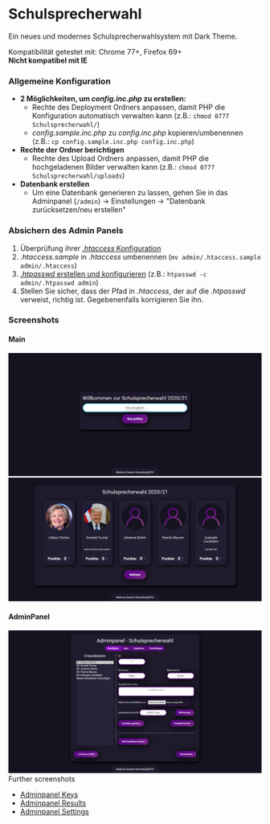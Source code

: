 # Schulsprecherwahl
Ein neues und modernes Schulsprecherwahlsystem mit Dark Theme.

Kompatibilität getestet mit: Chrome 77+, Firefox 69+  
**Nicht kompatibel mit IE** 

### Allgemeine Konfiguration
* **2 Möglichkeiten, um _config.inc.php_ zu erstellen:**
    * Rechte des Deployment Ordners anpassen, damit PHP die Konfiguration automatisch verwalten kann (z.B.: `chmod 0777 Schulsprecherwahl/`)
    * _config.sample.inc.php_ zu _config.inc.php_ kopieren/umbenennen (z.B.: `cp config.sample.inc.php config.inc.php`)
* **Rechte der Ordner berichtigen**
    * Rechte des Upload Ordners anpassen, damit PHP die hochgeladenen Bilder verwalten kann (z.B.: `chmod 0777 Schulsprecherwahl/uploads`)
* **Datenbank erstellen**
    * Um eine Datenbank generieren zu lassen, gehen Sie in das Adminpanel (`/admin`) -> Einstellungen -> "Datenbank zurücksetzen/neu erstellen"

### Absichern des Admin Panels
1. Überprüfung ihrer [_.htaccess_ Konfiguration](http://httpd.apache.org/docs/current/mod/core.html#allowoverride)
2. _.htaccess.sample_ in _.htaccess_ umbenennen (`mv admin/.htaccess.sample admin/.htaccess`)
3. [_.htpasswd_  erstellen und konfigurieren](https://httpd.apache.org/docs/current/programs/htpasswd.html) (z.B.: `htpasswd -c admin/.htpasswd admin`)
4. Stellen Sie sicher, dass der Pfad in _.htaccess_, der auf die _.htpasswd_ verweist, richtig ist. Gegebenenfalls korrigieren Sie ihn.

### Screenshots
#### Main
![Main](https://raw.githubusercontent.com/Bungeefan/Schulsprecherwahl/assets/screenshots/Main.png)
![Voting](https://raw.githubusercontent.com/Bungeefan/Schulsprecherwahl/assets/screenshots/Voting.png)
#### AdminPanel
![Adminpanel Candidates](https://raw.githubusercontent.com/Bungeefan/Schulsprecherwahl/assets/screenshots/Adminpanel/Candidates.png)
Further screenshots
* [Adminpanel Keys](https://raw.githubusercontent.com/Bungeefan/Schulsprecherwahl/assets/screenshots/Adminpanel/Keys.png)
* [Adminpanel Results](https://raw.githubusercontent.com/Bungeefan/Schulsprecherwahl/assets/screenshots/Adminpanel/Results.png)
* [Adminpanel Settings](https://raw.githubusercontent.com/Bungeefan/Schulsprecherwahl/assets/screenshots/Adminpanel/Settings.png)
